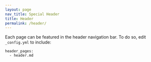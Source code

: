 ```yaml
---
layout: page
nav_title: Special Header
title: Header
permalink: /header/
---
```


Each page can be featured in the header navigation bar.
To do so, edit `_config.yml` to include:

```
header_pages:
  - header.md
```
